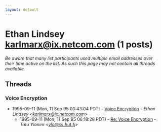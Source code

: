 ```yaml
---
layout: default
---
```


# Ethan Lindsey <karlmarx@ix.netcom.com> (1 posts)

_Be aware that many list participants used multiple email addresses over their time active on the list. As such this page may not contain all threads available._

## Threads

### Voice Encryption
+ 1995-09-11 (Mon, 11 Sep 95 00:43:04 PDT) - [Voice Encryption](/archive/1995/09/d8c1cd9b3c409446a2f5d898b51c45c934a32480f05d7aeb19b927dcc698a534) - _Ethan Lindsey \<karlmarx@ix.netcom.com\>_
  + 1995-09-11 (Mon, 11 Sep 95 06:18:28 PDT) - [Re: Voice Encryption](/archive/1995/09/b00c7d3859a0b6bac0f9fab9e8ade1be836d080f4d947d874dc1fe334b905906) - _Tatu Ylonen \<ylo@cs.hut.fi\>_

